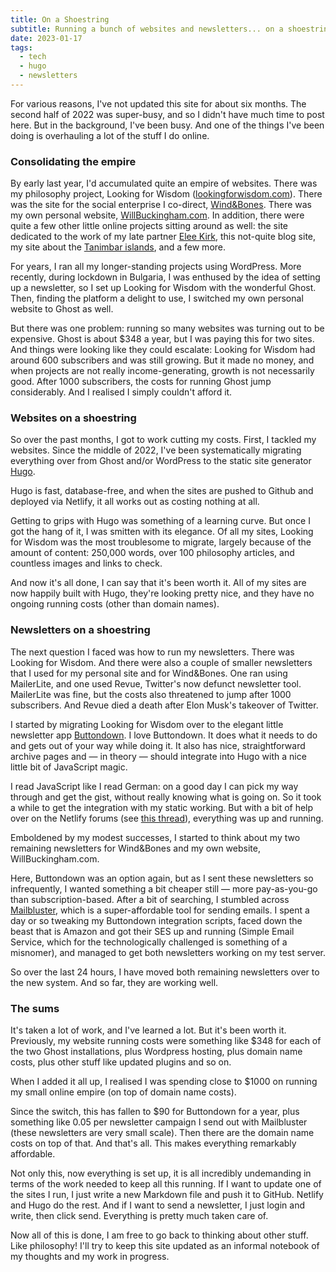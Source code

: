 ```yaml
---
title: On a Shoestring
subtitle: Running a bunch of websites and newsletters... on a shoestring.
date: 2023-01-17
tags:
  - tech
  - hugo
  - newsletters
---
```


For various reasons, I've not updated this site for about six months. The second half of 2022 was super-busy, and so I didn't have much time to post here. But in the background, I've been busy. And one of the things I've been doing is overhauling a lot of the stuff I do online.

### Consolidating the empire 

By early last year, I'd accumulated quite an empire of websites. There was my philosophy project, Looking for Wisdom ([lookingforwisdom.com](https://www.lookingforwisdom.com)). There was the site for the social enterprise I co-direct, [Wind&Bones](https://www.windandbones.com). There was my own personal website, [WillBuckingham.com](https://www.willbuckingham.com). In addition, there were quite a few other little online projects sitting around as well: the site dedicated to the work of my late partner [Elee Kirk](https://www.eleekirk.com), this not-quite blog site, my site about the [Tanimbar islands](https://www.tanimbar.org.uk), and a few more.

For years, I ran all my longer-standing projects using WordPress. More recently, during lockdown in Bulgaria, I was enthused by the idea of setting up a newsletter, so I set up Looking for Wisdom with the wonderful Ghost. Then, finding the platform a delight to use, I switched my own personal website to Ghost as well.

But there was one problem: running so many websites was turning out to be expensive. Ghost is about $348 a year, but I was paying this for two sites. And things were looking like they could escalate: Looking for Wisdom had around 600 subscribers and was still growing. But it made no money, and when projects are not really income-generating, growth is not necessarily good. After 1000 subscribers, the costs for running Ghost jump considerably. And I realised I simply couldn't afford it. 

### Websites on a shoestring

So over the past months, I got to work cutting my costs. First, I tackled my websites. Since the middle of 2022, I've been systematically migrating everything over from Ghost and/or WordPress to the static site generator [Hugo](https://gohugo.io/). 

Hugo is fast, database-free, and when the sites are pushed to Github and deployed via Netlify, it all works out as costing nothing at all. 

Getting to grips with Hugo was something of a learning curve. But once I got the hang of it, I was smitten with its elegance. Of all my sites, Looking for Wisdom was the most troublesome to migrate, largely because of the amount of content: 250,000 words, over 100 philosophy articles, and countless images and links to check. 

And now it's all done, I can say that it's been worth it. All of my sites are now happily built with Hugo, they're looking pretty nice, and they have no ongoing running costs (other than domain names).

### Newsletters on a shoestring

The next question I faced was how to run my newsletters. There was Looking for Wisdom. And there were also a couple of smaller newsletters that I used for my personal site and for Wind&Bones. One ran using MailerLite, and one used Revue, Twitter's now defunct newsletter tool. MailerLite was fine, but the costs also threatened to jump after 1000 subscribers. And Revue died a death after Elon Musk's takeover of Twitter. 

I started by migrating Looking for Wisdom over to the elegant little newsletter app [Buttondown](https://buttondown.email/). I love Buttondown. It does what it needs to do and gets out of your way while doing it. It also has nice, straightforward archive pages and — in theory — should integrate into Hugo with a nice little bit of JavaScript magic.

I read JavaScript like I read German: on a good day I can pick my way through and get the gist, without really knowing what is going on. So it took a while to get the integration with my static working. But with a bit of help over on the Netlify forums (see [this thread](https://answers.netlify.com/t/newsletter-with-buttondown-and-netlify-forms/16604/15)), everything was up and running.

Emboldened by my modest successes, I started to think about my two remaining newsletters for Wind&Bones and my own website, WillBuckingham.com. 

Here, Buttondown was an option again, but as I sent these newsletters so infrequently, I wanted something a bit cheaper still — more pay-as-you-go than subscription-based. After a bit of searching, I stumbled across [Mailbluster](https://mailbluster.com/), which is a super-affordable tool for sending emails. I spent a day or so tweaking my Buttondown integration scripts, faced down the beast that is Amazon and got their SES up and running (Simple Email Service, which for the technologically challenged is something of a misnomer), and managed to get both newsletters working on my test server.

So over the last 24 hours, I have moved both remaining newsletters over to the new system. And so far, they are working well.

### The sums

It's taken a lot of work, and I've learned a lot. But it's been worth it. Previously, my website running costs were something like $348 for each of the two Ghost installations, plus Wordpress hosting, plus domain name costs, plus other stuff like updated plugins and so on.

When I added it all up, I realised I was spending close to $1000 on running my small online empire (on top of domain name costs).

Since the switch, this has fallen to $90 for Buttondown for a year, plus something like 0.05 per newsletter campaign I send out with Mailbluster (these newsletters are very small scale). Then there are the domain name costs on top of that. And that's all. This makes everything remarkably affordable.

Not only this, now everything is set up, it is all incredibly undemanding in terms of the work needed to keep all this running. If I want to update one of the sites I run, I just write a new Markdown file and push it to GitHub. Netlify and Hugo do the rest. And if I want to send a newsletter, I just login and write, then click send. Everything is pretty much taken care of.

Now all of this is done, I am free to go back to thinking about other stuff. Like philosophy! I'll try to keep this site updated as an informal notebook of my thoughts and my work in progress.